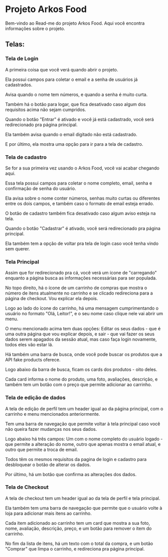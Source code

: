 # Projeto Arkos Food

Bem-vindo ao Read-me do projeto Arkos Food. Aqui você encontra informações sobre o projeto.

## Telas:

### Tela de Login

A primeira coisa que você verá quando abrir o projeto.

Ela possui campos para coletar o email e a senha de usuários já cadastrados.

Avisa quando o nome tem números, e quando a senha é muito curta.

Também há o botão para logar, que fica desativado caso algum dos requisitos acima não sejam cumpridos.

Quando o botão "Entrar" é ativado e você já está cadastrado, você será redirecionado pra página principal.

Ela também avisa quando o email digitado não está cadastrado.

E por último, ela mostra uma opção para ir para a tela de cadastro.


### Tela de cadastro

Se for a sua primeira vez usando o Arkos Food, você vai acabar chegando aqui.

Essa tela possui campos para coletar o nome completo, email, senha e confirmação de senha do usuário.

Ela avisa sobre o nome conter números, senhas muito curtas ou diferentes entre os dois campos, e também caso o formato de email esteja errado.

O botão de cadastro também fica desativado caso algum aviso esteja na tela.

Quando o botão "Cadastrar" é ativado, você será redirecionado pra página principal.

Ela também tem a opção de voltar pra tela de login caso você tenha vindo sem querer.

### Tela Principal

Assim que for redirecionado pra cá, você verá um ícone de "carregando" enquanto a página busca as informações necessárias para ser populada.

No topo direito, há o ícone de um carrinho de compras que mostra o número de itens atualmente no carrinho e se clicado redireciona para a página de checkout. Vou explicar ela depois.

Logo ao lado do ícone do carrinho, há uma mensagem cumprimentando o usuário no formato "Olá, Leitor!", e o seu nome caso clique nele vai abrir um menu.

O menu mencionado acima tem duas opções: Editar os seus dados - que é uma outra página que vou explicar depois, e sair - que vai fazer os seus dados serem apagados da sessão atual, mas caso faça login novamente, todos eles vão estar lá.

Há também uma barra de busca, onde você pode buscar os produtos que a API fake products oferece.

Logo abaixo da barra de busca, ficam os cards dos produtos - oito deles.

Cada card informa o nome do produto, uma foto, avaliações, descrição, e também tem um botão com o preço que permite adicionar ao carrinho.

### Tela de edição de dados

A tela de edição de perfil tem um header igual ao da página principal, com o carrinho e menu mencionados anteriormente.

Tem uma barra de navegação que permite voltar à tela principal caso você não queira fazer mudanças nos seus dados.

Logo abaixo há três campos: Um com o nome completo do usuário logado - que permite a alteração do nome, outro que apenas mostra o email atual, e outro que permite a troca de email.

Todos têm os mesmos requisitos da pagina de login e cadastro para desbloquear o botão de alterar os dados.

Por último, há um botão que confirma as alterações dos dados.

### Tela de Checkout

A tela de checkout tem um header igual ao da tela de perfil e tela principal.

Ela também tem uma barra de navegação que permite que o usuário volte à loja para adicionar mais itens ao carrinho.

Cada item adicionado ao carrinho tem um card que mostra a sua foto, nome, avaliação, descrição, preço, e um botão para remover o item do carrinho.

No fim da lista de itens, há um texto com o total da compra, e um botão "Comprar" que limpa o carrinho, e redireciona pra página principal.

